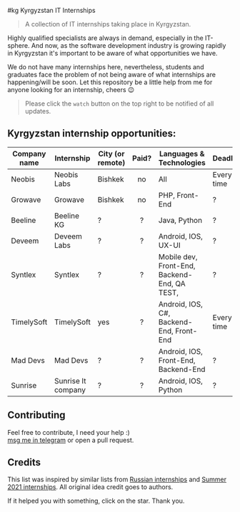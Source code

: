 #kg Kyrgyzstan IT Internships

> A collection of IT internships taking place in Kyrgyzstan.

Highly qualified specialists are always in demand, especially in the IT-sphere. And now, as the software development industry is growing rapidly in Kyrgyzstan it's important to be aware of what opportunities we have.

We do not have many internships here, nevertheless, students and graduates face the problem of not being aware of what internships are happening/will be soon. Let this repository be a little help from me for anyone looking for an internship, cheers 😉

> Please click the `watch` button on the top right to be notified of all updates. 

## Kyrgyzstan internship opportunities:

| Company name     | Internship          | City (or remote) | Paid? | Languages & Technologies                             | Deadline   | Link                                                         |
| ---------------- | ------------------- | ---------------- | :---: | ---------------------------------------------------- | ---------- | ------------------------------------------------------------ |
| Neobis      	   | Neobis Labs         | Bishkek          |   no  | All                                                  | Every-time | [click](https://neobis.kg/clubs)                             |
| Growave          | Growave             | Bishkek           |   no  | PHP, Front-End                                        | ?         | [click](https://www.kg.growave.io/probation)                |
| Beeline          | Beeline  KG         | ?                |   ?   | Java, Python              | ? | [click](https://beeline.kg/ru/stajirovka#bottom)                  |
| Deveem           | Deveem Labs         | ?                |   ?   | Android, IOS, UX-UI            | ? | [click](https://www.instagram.com/deveem.io/)                  |
| Syntlex          | Syntlex              | ?                |   ?   | Mobile dev, Front-End, Backend-End, QA TEST,             | ? | [click](http://www.syntlex.info/vacancy.php)                  |
| TimelySoft       | TimelySoft              | yes               |   ?   | Android, IOS, C#, Backend-End, Front-End           | Every-time | [click](http://timelysoft.net/ru/internship/)                  |
| Mad Devs         | Mad Devs              | ?                |   ?   | Android, IOS, Front-End, Backend-End          | ? | [click](https://maddevs.io/careers/)                  |
| Sunrise          | Sunrise It company              | ?                |   ?   | Android, IOS, Python             | ? | [click](https://docs.google.com/forms/d/e/1FAIpQLSdN5xDlb_d0EMCJy5G_due4gflNhYUTi4MXumzK53NetiVvhw/viewform)                  |

## Contributing

Feel free to contribute, I need your help :)  
[msg me in telegram](https://t.me/doseeare) or open a pull request.

## Credits

This list was inspired by similar lists from [Russian internships](https://github.com/MrHakimov/russian-internships) and [Summer 2021 internships](https://github.com/Pitt-CSC/Summer2021-Internships). All original idea credit goes to authors.

If it helped you with something, click on the star. Thank you.
